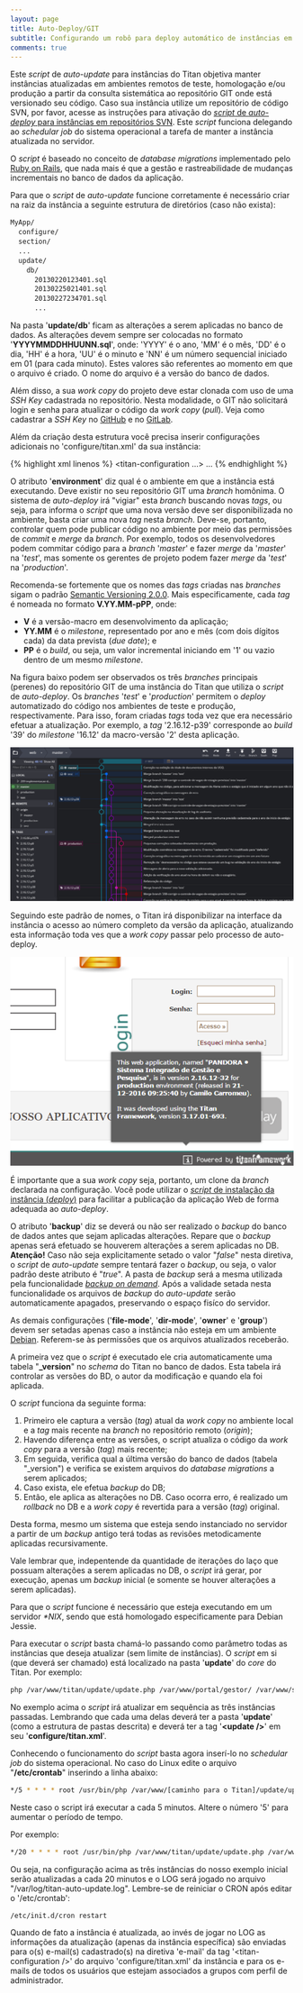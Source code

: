```yaml
---
layout: page
title: Auto-Deploy/GIT
subtitle: Configurando um robô para deploy automático de instâncias em repositórios GIT.
comments: true
---
```


Este _script_ de _auto-update_ para instâncias do Titan objetiva manter instâncias atualizadas em ambientes remotos de teste, homologação e/ou produção a partir da consulta sistemática ao repositório GIT onde está versionado seu código. Caso sua instância utilize um repositório de código SVN, por favor, acesse as instruções para ativação do [_script_ de _auto-deploy_ para instâncias em repositórios SVN](/docs/auto-deploy/svn). Este _script_ funciona delegando ao _schedular job_ do sistema operacional a tarefa de manter a instância atualizada no servidor.

O _script_ é baseado no conceito de _database migrations_ implementado pelo [Ruby on Rails](http://guias.rubyonrails.com.br/migrations.html), que nada mais é que a gestão e rastreabilidade de mudanças incrementais no banco de dados da aplicação.

Para que o _script_ de _auto-update_ funcione corretamente é necessário criar na raiz da instância a seguinte estrutura de diretórios (caso não exista):

```bash
MyApp/
  configure/
  section/
  ...
  update/
    db/
      20130220123401.sql
      20130225021401.sql
      20130227234701.sql
      ...
```

Na pasta '**update/db**' ficam as alterações a serem aplicadas no banco de dados. As alterações devem sempre ser colocadas no formato '**YYYYMMDDHHUUNN.sql**', onde: 'YYYY' é o ano, 'MM' é o mês, 'DD' é o dia, 'HH' é a hora, 'UU' é o minuto e 'NN' é um número sequencial iniciado em 01 (para cada minuto). Estes valores são referentes ao momento em que o arquivo é criado. O nome do arquivo é a versão do banco de dados.

Além disso, a sua _work copy_ do projeto deve estar clonada com uso de uma _SSH Key_ cadastrada no repositório. Nesta modalidade, o GIT não solicitará login e senha para atualizar o código da _work copy_ (_pull_). Veja como cadastrar a _SSH Key_ no [GitHub](https://help.github.com/articles/connecting-to-github-with-ssh/) e no [GitLab](https://docs.gitlab.com/ce/ssh/README.html).

Além da criação desta estrutura você precisa inserir configurações adicionais no 'configure/titan.xml' da sua instância:

{% highlight xml linenos %}
<titan-configuration ...>
    ...
    <update
        environment="test"
        backup="true"
        file-mode="664"
        dir-mode="775"
        owner="root"
        group="staff"
    />
</titan-configuration>
{% endhighlight %}

O atributo '**environment**' diz qual é o ambiente em que a instância está executando. Deve existir no seu repositório GIT uma _branch_ homônima. O sistema de _auto-deploy_ irá "vigiar" esta _branch_ buscando novas _tags_, ou seja, para informa o _script_ que uma nova versão deve ser disponibilizada no ambiente, basta criar uma nova _tag_ nesta _branch_. Deve-se, portanto, controlar quem pode publicar código no ambiente por meio das permissões de _commit_ e _merge_ da _branch_. Por exemplo, todos os desenvolvedores podem commitar código para a _branch_ '_master_' e fazer _merge_ da '_master_' na '_test_', mas somente os gerentes de projeto podem fazer _merge_ da '_test_' na '_production_'.

Recomenda-se fortemente que os nomes das _tags_ criadas nas _branches_ sigam o padrão [Semantic Versioning 2.0.0](http://semver.org). Mais especificamente, cada _tag_ é nomeada no formato **V.YY.MM-pPP**, onde:

- **V** é a versão-macro em desenvolvimento da aplicação;
- **YY.MM** é o _milestone_, representado por ano e mês (com dois dígitos cada) da data prevista (_due date_); e
- **PP** é o _build_, ou seja, um valor incremental iniciando em '1' ou vazio dentro de um mesmo _milestone_.

Na figura baixo podem ser observados os três _branches_ principais (perenes) do repositório GIT de uma instância do Titan que utiliza o _script_ de _auto-deploy_. Os _branches_ '_test_' e '_production_' permitem o _deploy_ automatizado do código nos ambientes de teste e produção, respectivamente. Para isso, foram criadas _tags_ toda vez que era necessário efetuar a atualização. Por exemplo, a _tag_ '2.16.12-p39' corresponde ao _build_ '39' do _milestone_ '16.12' da macro-versão '2' desta aplicação.

![](/docs/auto-deploy/01.png)

Seguindo este padrão de nomes, o Titan irá disponibilizar na interface da instância o acesso ao número completo da versão da aplicação, atualizando esta informação toda ves que a _work copy_ passar pelo processo de auto-deploy.

![](/docs/auto-deploy/02.png)

É importante que a sua _work copy_ seja, portanto, um clone da _branch_ declarada na configuração. Você pode utilizar o [_script_ de instalação da instância (_deploy_)](/docs/deploy) para facilitar a publicação da aplicação Web de forma adequada ao _auto-deploy_.

O atributo '**backup**' diz se deverá ou não ser realizado o _backup_ do banco de dados antes que sejam aplicadas alterações. Repare que o _backup_ apenas será efetuado se houverem alterações a serem aplicadas no DB. **Atenção!** Caso não seja explicitamente setado o valor "_false_" nesta diretiva, o _script_ de _auto-update_ sempre tentará fazer o _backup_, ou seja, o valor padrão deste atributo é "_true_". A pasta de _backup_ será a mesma utilizada pela funcionalidade [_backup on demand_](/docs/tutorials/backup/). Após a validade setada nesta funcionalidade os arquivos de _backup_ do _auto-update_ serão automaticamente apagados, preservando o espaço fisíco do servidor.

As demais configurações ('**file-mode**', '**dir-mode**', '**owner**' e '**group**') devem ser setadas apenas caso a instância não esteja em um ambiente [Debian](http://debian.org). Referem-se às permissões que os arquivos atualizados receberão.

A primeira vez que o _script_ é executado ele cria automaticamente uma tabela "**_version**" no _schema_ do Titan no banco de dados. Esta tabela irá controlar as versões do BD, o autor da modificação e quando ela foi aplicada.

O _script_ funciona da seguinte forma:

1. Primeiro ele captura a versão (_tag_) atual da _work copy_ no ambiente local e a _tag_ mais recente na _branch_ no repositório remoto (_origin_);
2. Havendo diferença entre as versões, o script atualiza o código da _work copy_ para a versão (_tag_) mais recente;
3. Em seguida, verifica qual a última versão do banco de dados (tabela "\_version") e verifica se existem arquivos do _database migrations_ a serem aplicados;
4. Caso exista, ele efetua _backup_ do DB;
5. Então, ele aplica as alterações no DB. Caso ocorra erro, é realizado um _rollback_ no DB e a _work copy_ é revertida para a versão (_tag_) original.

Desta forma, mesmo um sistema que esteja sendo instanciado no servidor a partir de um _backup_ antigo terá todas as revisões metodicamente aplicadas recursivamente.

Vale lembrar que, indepentende da quantidade de iterações do laço que possuam alterações a serem aplicadas no DB, o _script_ irá gerar, por execução, apenas um _backup_ inicial (e somente se houver alterações a serem aplicadas).

Para que o _script_ funcione é necessário que esteja executando em um servidor _*NIX_, sendo que está homologado especificamente para Debian Jessie.

Para executar o _script_ basta chamá-lo passando como parâmetro todas as instâncias que deseja atualizar (sem limite de instâncias). O _script_ em si (que deverá ser chamado) está localizado na pasta '**update**' do _core_ do Titan. Por exemplo:

```bash
php /var/www/titan/update/update.php /var/www/portal/gestor/ /var/www/sigadhoc/ /var/www/fundect/manager/
```

No exemplo acima o _script_ irá atualizar em sequência as três instâncias passadas. Lembrando que cada uma delas deverá ter a pasta '**update**' (como a estrutura de pastas descrita) e deverá ter a tag '**\<update />**' em seu '**configure/titan.xml**'.

Conhecendo o funcionamento do _script_ basta agora inserí-lo no _schedular job_ do sistema operacional. No caso do Linux edite o arquivo "**/etc/crontab**" inserindo a linha abaixo:

```bash
*/5 * * * * root /usr/bin/php /var/www/[caminho para o Titan]/update/update.php /var/www/[caminho para a primeira instância] /var/www/[caminho para a segunda instância] > [arquivo com log de saída]
```

Neste caso o script irá executar a cada 5 minutos. Altere o número '5' para aumentar o período de tempo.

Por exemplo:

```bash
*/20 * * * * root /usr/bin/php /var/www/titan/update/update.php /var/www/portal/gestor/ /var/www/sigadhoc/ /var/www/fundect/manager/ > /var/log/titan-auto-update.log
```

Ou seja, na configuração acima as três instâncias do nosso exemplo inicial serão atualizadas a cada 20 minutos e o LOG será jogado no arquivo "/var/log/titan-auto-update.log". Lembre-se de reiniciar o CRON após editar o '/etc/crontab':

```bash
/etc/init.d/cron restart
```

Quando de fato a instância é atualizada, ao invés de jogar no LOG as informações da atualização (apenas da instância específica) são enviadas para o(s) e-mail(s) cadastrado(s) na diretiva 'e-mail' da tag '\<titan-configuration />' do arquivo 'configure/titan.xml' da instância e para os e-mails de todos os usuários que estejam associados a grupos com perfil de administrador.
